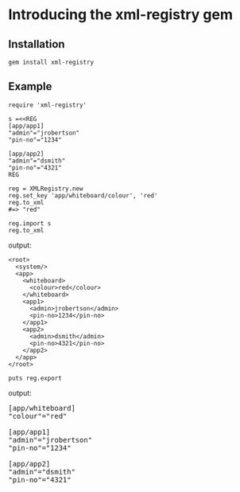 # Introducing the xml-registry gem

## Installation

`gem install xml-registry`

## Example

    require 'xml-registry' 

    s =<<REG
    [app/app1]
    "admin"="jrobertson"
    "pin-no"="1234"

    [app/app2]
    "admin"="dsmith"
    "pin-no"="4321"
    REG

    reg = XMLRegistry.new 
    reg.set_key 'app/whiteboard/colour', 'red' 
    reg.to_xml 
    #=> "red" 

    reg.import s 
    reg.to_xml

output: 

    <root>
      <system/>
      <app>
        <whiteboard>
          <colour>red</colour>
        </whiteboard>
        <app1>
          <admin>jrobertson</admin>
          <pin-no>1234</pin-no>
        </app1>
        <app2>
          <admin>dsmith</admin>
          <pin-no>4321</pin-no>
        </app2>
      </app>
    </root>

    puts reg.export 

output: 

<pre>
[app/whiteboard]
"colour"="red"

[app/app1]
"admin"="jrobertson"
"pin-no"="1234"

[app/app2]
"admin"="dsmith"
"pin-no"="4321"
</pre>
